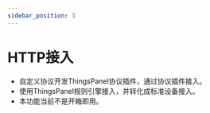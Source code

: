 ```yaml
---
sidebar_position: 3
---
```


# HTTP接入
* 自定义协议开发ThingsPanel协议插件，通过协议插件接入。
* 使用ThingsPanel规则引擎接入，并转化成标准设备接入。
* 本功能当前不是开箱即用。